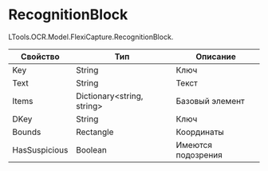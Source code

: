 # RecognitionBlock

LTools.OCR.Model.FlexiCapture.RecognitionBlock.

| Свойство                | Тип                           | Описание                      |
| ----------------------- | ----------------------------- | ----------------------------- |
| Key                     | String                        | Ключ                          |
| Text                    | String                        | Текст                         |
| Items                   | Dictionary\<string, string>   | Базовый элемент               |
| DKey                    | String                        | Ключ                          |
| Bounds                  | Rectangle                     | Координаты                    |
| HasSuspicious           | Boolean                       | Имеются подозрения            |

